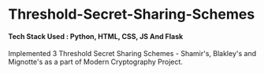 # Threshold-Secret-Sharing-Schemes

#### Tech Stack Used : Python, HTML, CSS, JS And Flask
Implemented 3 Threshold Secret Sharing Schemes - Shamir's, Blakley's and Mignotte's as a part of Modern Cryptography Project.
